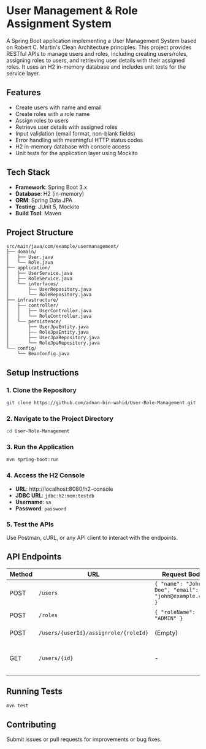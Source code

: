 # User Management & Role Assignment System

A Spring Boot application implementing a User Management System based on Robert C. Martin's Clean Architecture principles. This project provides RESTful APIs to manage users and roles, including creating users/roles, assigning roles to users, and retrieving user details with their assigned roles. It uses an H2 in-memory database and includes unit tests for the service layer.

## Features

- Create users with name and email
- Create roles with a role name
- Assign roles to users
- Retrieve user details with assigned roles
- Input validation (email format, non-blank fields)
- Error handling with meaningful HTTP status codes
- H2 in-memory database with console access
- Unit tests for the application layer using Mockito

## Tech Stack

- **Framework**: Spring Boot 3.x
- **Database**: H2 (in-memory)
- **ORM**: Spring Data JPA
- **Testing**: JUnit 5, Mockito
- **Build Tool**: Maven

## Project Structure

```
src/main/java/com/example/usermanagement/
├── domain/
│   ├── User.java
│   └── Role.java
├── application/
│   ├── UserService.java
│   ├── RoleService.java
│   └── interfaces/
│       ├── UserRepository.java
│       └── RoleRepository.java
├── infrastructure/
│   ├── controller/
│   │   ├── UserController.java
│   │   └── RoleController.java
│   └── persistence/
│       ├── UserJpaEntity.java
│       ├── RoleJpaEntity.java
│       ├── UserJpaRepository.java
│       └── RoleJpaRepository.java
└── config/
    └── BeanConfig.java
```

## Setup Instructions

### 1. Clone the Repository
```bash
git clone https://github.com/adnan-bin-wahid/User-Role-Management.git
```

### 2. Navigate to the Project Directory
```bash
cd User-Role-Management
```

### 3. Run the Application
```bash
mvn spring-boot:run
```

### 4. Access the H2 Console
- **URL**: http://localhost:8080/h2-console
- **JDBC URL**: `jdbc:h2:mem:testdb`
- **Username**: `sa`
- **Password**: `password`

### 5. Test the APIs
Use Postman, cURL, or any API client to interact with the endpoints.

## API Endpoints

| Method | URL | Request Body | Response |
|--------|-----|--------------|-----------|
| POST | `/users` | `{ "name": "John Doe", "email": "john@example.com" }` | Created User ID |
| POST | `/roles` | `{ "roleName": "ADMIN" }` | Created Role ID |
| POST | `/users/{userId}/assignrole/{roleId}` | (Empty) | Success Message |
| GET | `/users/{id}` | - | User Details with Roles |

## Running Tests

```bash
mvn test
```

## Contributing

Submit issues or pull requests for improvements or bug fixes.
